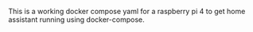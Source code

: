 This is a working docker compose yaml for a raspberry pi 4 to get home assistant running using docker-compose.
